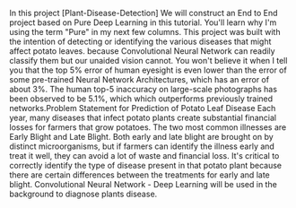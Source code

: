 In this project [Plant-Disease-Detection] We will construct an End to End project based on Pure Deep Learning in this tutorial. You'll learn why I'm using the term "Pure" in my next few columns. This project was built with the intention of detecting or identifying the various diseases that might affect potato leaves. because Convolutional Neural Network can readily classify them but our unaided vision cannot. You won't believe it when I tell you that the top 5% error of human eyesight is even lower than the error of some pre-trained Neural Network Architectures, which has an error of about 3%. The human top-5 inaccuracy on large-scale photographs has been observed to be 5.1%, which which outperforms previously trained networks.Problem Statement for Prediction of Potato Leaf Disease Each year, many diseases that infect potato plants create substantial financial losses for farmers that grow potatoes. The two most common illnesses are Early Blight and Late Blight. Both early and late blight are brought on by distinct microorganisms, but if farmers can identify the illness early and treat it well, they can avoid a lot of waste and financial loss. It's critical to correctly identify the type of disease present in that potato plant because there are certain differences between the treatments for early and late blight. Convolutional Neural Network - Deep Learning will be used in the background to diagnose plants disease.
